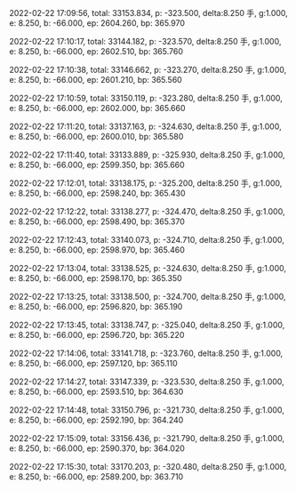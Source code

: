 2022-02-22 17:09:56, total: 33153.834, p: -323.500, delta:8.250 手, g:1.000, e: 8.250, b: -66.000, ep: 2604.260, bp: 365.970

2022-02-22 17:10:17, total: 33144.182, p: -323.570, delta:8.250 手, g:1.000, e: 8.250, b: -66.000, ep: 2602.510, bp: 365.760

2022-02-22 17:10:38, total: 33146.662, p: -323.270, delta:8.250 手, g:1.000, e: 8.250, b: -66.000, ep: 2601.210, bp: 365.560

2022-02-22 17:10:59, total: 33150.119, p: -323.280, delta:8.250 手, g:1.000, e: 8.250, b: -66.000, ep: 2602.000, bp: 365.660

2022-02-22 17:11:20, total: 33137.163, p: -324.630, delta:8.250 手, g:1.000, e: 8.250, b: -66.000, ep: 2600.010, bp: 365.580

2022-02-22 17:11:40, total: 33133.889, p: -325.930, delta:8.250 手, g:1.000, e: 8.250, b: -66.000, ep: 2599.350, bp: 365.660

2022-02-22 17:12:01, total: 33138.175, p: -325.200, delta:8.250 手, g:1.000, e: 8.250, b: -66.000, ep: 2598.240, bp: 365.430

2022-02-22 17:12:22, total: 33138.277, p: -324.470, delta:8.250 手, g:1.000, e: 8.250, b: -66.000, ep: 2598.490, bp: 365.370

2022-02-22 17:12:43, total: 33140.073, p: -324.710, delta:8.250 手, g:1.000, e: 8.250, b: -66.000, ep: 2598.970, bp: 365.460

2022-02-22 17:13:04, total: 33138.525, p: -324.630, delta:8.250 手, g:1.000, e: 8.250, b: -66.000, ep: 2598.170, bp: 365.350

2022-02-22 17:13:25, total: 33138.500, p: -324.700, delta:8.250 手, g:1.000, e: 8.250, b: -66.000, ep: 2596.820, bp: 365.190

2022-02-22 17:13:45, total: 33138.747, p: -325.040, delta:8.250 手, g:1.000, e: 8.250, b: -66.000, ep: 2596.720, bp: 365.220

2022-02-22 17:14:06, total: 33141.718, p: -323.760, delta:8.250 手, g:1.000, e: 8.250, b: -66.000, ep: 2597.120, bp: 365.110

2022-02-22 17:14:27, total: 33147.339, p: -323.530, delta:8.250 手, g:1.000, e: 8.250, b: -66.000, ep: 2593.510, bp: 364.630

2022-02-22 17:14:48, total: 33150.796, p: -321.730, delta:8.250 手, g:1.000, e: 8.250, b: -66.000, ep: 2592.190, bp: 364.240

2022-02-22 17:15:09, total: 33156.436, p: -321.790, delta:8.250 手, g:1.000, e: 8.250, b: -66.000, ep: 2590.370, bp: 364.020

2022-02-22 17:15:30, total: 33170.203, p: -320.480, delta:8.250 手, g:1.000, e: 8.250, b: -66.000, ep: 2589.200, bp: 363.710
